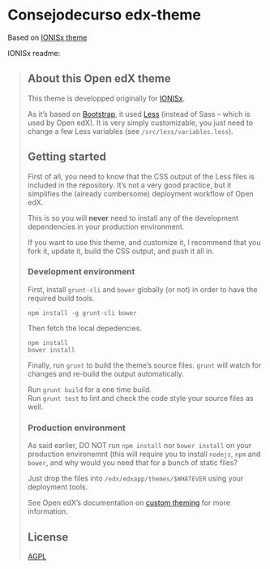 # Consejodecurso edx-theme

Based on [IONISx theme](https://github.com/IONISx/edx-theme)

IONISx readme:

> ## About this Open edX theme
> 
> This theme is developped originally for [IONISx](https://ionisx.com).
> 
> As it’s based on [Bootstrap](http://getbootstrap.com/), it used [Less](http://lesscss.org/) (instead of
> Sass – which is used by Open edX).
> It is very simply customizable, you just need to change a few Less variables (see `/src/less/variables.less`).
> 
> ## Getting started
> 
> First of all, you need to know that the CSS output of the Less files is included in the repository.
> It’s not a very good practice, but it simplifies the (already cumbersome) deployment workflow of Open edX.
> 
> This is so you will **never** need to install any of the development dependencies in your production environment.
> 
> If you want to use this theme, and customize it, I recommend that you fork it, update it, build the CSS output,
> and push it all in.
> 
> ### Development environment
> 
> First, install `grunt-cli` and `bower` globally (or not) in order to have the required build tools.
> 
>     npm install -g grunt-cli bower
> 
> Then fetch the local depedencies.
> 
>     npm install
>     bower install
> 
> Finally, run `grunt` to build the theme’s source files.
> `grunt` will watch for changes and re-build the output automatically.
> 
> Run `grunt build` for a one time build.  
> Run `grunt test` to lint and check the code style your source files as well.
> 
> ### Production environment
> 
> As said earlier, DO NOT run `npm install` nor `bower install` on your production environemnt (this will require you
> to install `nodejs`, `npm` and `bower`, and why would you need that for a bunch of static files?
> 
> Just drop the files into `/edx/edxapp/themes/$WHATEVER` using your deployment tools.
> 
> See Open edX’s documentation on [custom theming](https://github.com/edx/edx-platform/wiki/Custom-Theming) for more
> information.
> 
> ## License
> 
> [AGPL](http://en.wikipedia.org/wiki/Affero_General_Public_License)
